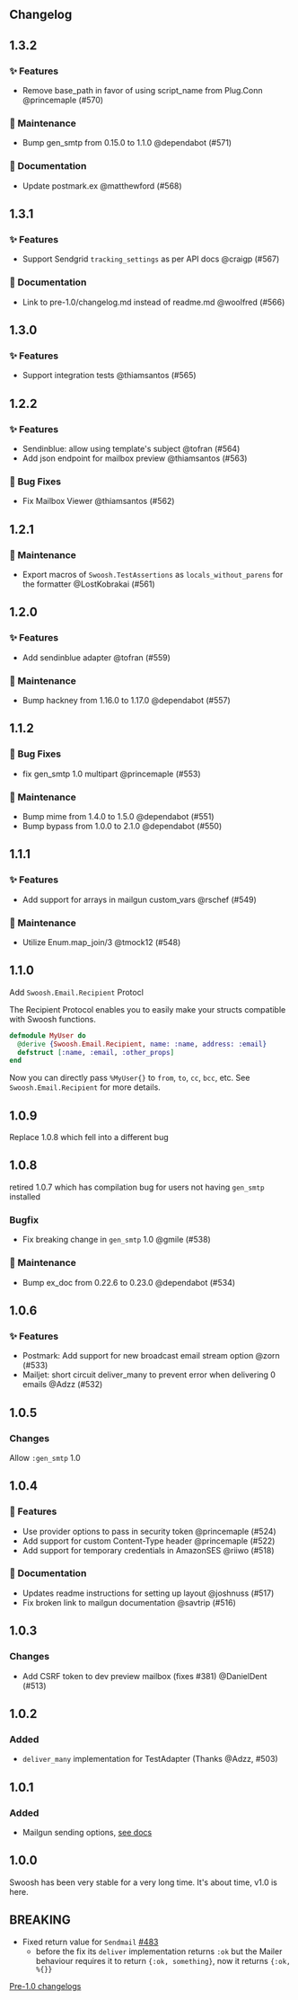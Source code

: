 ## Changelog

## 1.3.2

### ✨ Features

- Remove base_path in favor of using script_name from Plug.Conn @princemaple (#570)

### 🧰 Maintenance

- Bump gen_smtp from 0.15.0 to 1.1.0 @dependabot (#571)

### 📝 Documentation

- Update postmark.ex @matthewford (#568)

## 1.3.1

### ✨ Features

- Support Sendgrid `tracking_settings` as per API docs @craigp (#567)

### 📝 Documentation

- Link to pre-1.0/changelog.md instead of readme.md @woolfred (#566)

## 1.3.0

### ✨ Features

- Support integration tests @thiamsantos (#565)

## 1.2.2

### ✨ Features

- Sendinblue: allow using template's subject @tofran (#564)
- Add json endpoint for mailbox preview @thiamsantos (#563)

### 🐛 Bug Fixes

- Fix Mailbox Viewer @thiamsantos (#562)

## 1.2.1

### 🧰 Maintenance

- Export macros of `Swoosh.TestAssertions` as `locals_without_parens` for the formatter @LostKobrakai (#561)

## 1.2.0

### ✨ Features

- Add sendinblue adapter @tofran (#559)

### 🧰 Maintenance

- Bump hackney from 1.16.0 to 1.17.0 @dependabot (#557)

## 1.1.2

### 🐛 Bug Fixes

- fix gen_smtp 1.0 multipart @princemaple (#553)

### 🧰 Maintenance

- Bump mime from 1.4.0 to 1.5.0 @dependabot (#551)
- Bump bypass from 1.0.0 to 2.1.0 @dependabot (#550)

## 1.1.1

### ✨ Features

- Add support for arrays in mailgun custom_vars @rschef (#549)

### 🧰 Maintenance

- Utilize Enum.map_join/3 @tmock12 (#548)

## 1.1.0

Add `Swoosh.Email.Recipient` Protocl

The Recipient Protocol enables you to easily make your structs compatible
with Swoosh functions.

```elixir
defmodule MyUser do
  @derive {Swoosh.Email.Recipient, name: :name, address: :email}
  defstruct [:name, :email, :other_props]
end
```

Now you can directly pass `%MyUser{}` to `from`, `to`, `cc`, `bcc`, etc.
See `Swoosh.Email.Recipient` for more details.

## 1.0.9

Replace 1.0.8 which fell into a different bug

## 1.0.8

retired 1.0.7 which has compilation bug for users not having `gen_smtp` installed

### Bugfix

- Fix breaking change in `gen_smtp` 1.0 @gmile (#538)

### 🧰 Maintenance

- Bump ex_doc from 0.22.6 to 0.23.0 @dependabot (#534)

## 1.0.6

### ✨ Features

- Postmark: Add support for new broadcast email stream option @zorn (#533)
- Mailjet: short circuit deliver_many to prevent error when delivering 0 emails @Adzz (#532)

## 1.0.5

### Changes

Allow `:gen_smtp` 1.0

## 1.0.4

### 🚀 Features

- Use provider options to pass in security token @princemaple (#524)
- Add support for custom Content-Type header @princemaple (#522)
- Add support for temporary credentials in AmazonSES @riiwo (#518)

### 📝 Documentation

- Updates readme instructions for setting up layout @joshnuss (#517)
- Fix broken link to mailgun documentation @savtrip (#516)

## 1.0.3

### Changes

- Add CSRF token to dev preview mailbox (fixes #381) @DanielDent (#513)

## 1.0.2

### Added

- `deliver_many` implementation for TestAdapter (Thanks @Adzz, #503)

## 1.0.1

### Added

- Mailgun sending options, [see docs](https://hexdocs.pm/swoosh/Swoosh.Adapters.Mailgun.html)

## 1.0.0

Swoosh has been very stable for a very long time. It's about time, v1.0 is here.

## BREAKING

- Fixed return value for `Sendmail` [#483](https://github.com/swoosh/swoosh/pull/483)
  - before the fix its `deliver` implementation returns `:ok` but the Mailer behaviour requires it to return `{:ok, something}`, now it returns `{:ok, %{}}`

[Pre-1.0 changelogs](https://github.com/swoosh/swoosh/blob/pre-1.0/CHANGELOG.md)
